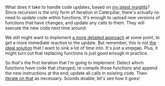 What does it take to handle code updates, based on
[my latest insights](/daily/2024-10-02)? Since recursion is the only form of
iteration in Caterpillar, there's actually no need to update code within
functions. It's enough to upload new versions of functions that have changes,
and update any calls to them. They will execute the new code next time around.

We still might want to implement [a more detailed approach](/daily/2024-09-29)
at some point, to get a more immediate reaction to the update. But remember,
this is not [the ideal solution](/daily/2024-09-26) that I want to sink a lot of
time into. It's just a stopgap. Plus, it might turn out that replacing functions
is just good enough in practice.

So that's the first iteration that I'm going to implement: Detect which
functions have code that changed; re-compile those functions and append the new
instructions at the end; update all calls in existing code. Then
[iterate on that](/daily/2024-10-01) as necessary. Sounds doable; let's see how
it goes!
